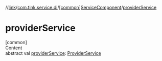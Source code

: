 //[link](../../index.md)/[com.tink.service.di](../index.md)/[[common]ServiceComponent](index.md)/[providerService](provider-service.md)



# providerService  
[common]  
Content  
abstract val [providerService](provider-service.md): [ProviderService](../../com.tink.service.provider/[common]-provider-service/index.md)  



